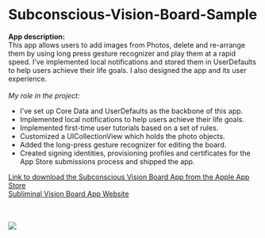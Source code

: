 # Subconscious-Vision-Board-Sample
<b>App description:</b><br>
This app allows users to add images from Photos, delete and re-arrange them by using long press gesture recognizer and play them at a rapid speed. I’ve implemented local notifications and stored them in UserDefaults to help users achieve their life goals. I also designed the app and its user experience.
<br><br>
<i>My role in the project:</i>
<br>
<ul>
<li>I’ve set up Core Data and UserDefaults as the backbone of this app.</li>
<li>Implemented local notifications to help users achieve their life goals.</li>
<li>Implemented first-time user tutorials based on a set of rules.</li>
<li>Customized a UICollectionView which holds the photo objects.</li>
<li>Added the long-press gesture recognizer for editing the board.</li>
<li>Created signing identities, provisioning profiles and certificates for the App Store submissions process and shipped the app.</li>
</ul>
<p>
<a href="https://itunes.apple.com/us/app/subconscious-vision-board/id1235167955?ls=1&mt=8" target="_blank">Link to download the Subconscious Vision Board App from the Apple App Store</a><br>
<a href="http://subconsciousvisionboard.com/" target="_blank">Subliminal Vision Board App Website</a>
</p>
<br>
<br>
<a href="https://user-images.githubusercontent.com/8516682/27244882-a0e57a12-52b6-11e7-8680-dc660894ee49.jpg" target="_blank"><img src="https://user-images.githubusercontent.com/8516682/27244882-a0e57a12-52b6-11e7-8680-dc660894ee49.jpg" style="max-width:100%;"></a>

